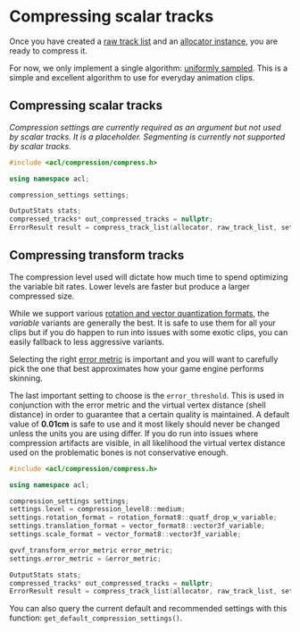 # Compressing scalar tracks

Once you have created a [raw track list](creating_a_raw_track_list.md) and an [allocator instance](implementing_an_allocator.md), you are ready to compress it.

For now, we only implement a single algorithm: [uniformly sampled](algorithm_uniformly_sampled.md). This is a simple and excellent algorithm to use for everyday animation clips.

## Compressing scalar tracks

*Compression settings are currently required as an argument but not used by scalar tracks. It is a placeholder.*
*Segmenting is currently not supported by scalar tracks.*

```c++
#include <acl/compression/compress.h>

using namespace acl;

compression_settings settings;

OutputStats stats;
compressed_tracks* out_compressed_tracks = nullptr;
ErrorResult result = compress_track_list(allocator, raw_track_list, settings, out_compressed_tracks, stats);
```

## Compressing transform tracks

The compression level used will dictate how much time to spend optimizing the variable bit rates. Lower levels are faster but produce a larger compressed size.

While we support various [rotation and vector quantization formats](rotation_and_vector_formats.md), the *variable* variants are generally the best. It is safe to use them for all your clips but if you do happen to run into issues with some exotic clips, you can easily fallback to less aggressive variants.

Selecting the right [error metric](error_metrics.md) is important and you will want to carefully pick the one that best approximates how your game engine performs skinning.

The last important setting to choose is the `error_threshold`. This is used in conjunction with the error metric and the virtual vertex distance (shell distance) in order to guarantee that a certain quality is maintained. A default value of **0.01cm** is safe to use and it most likely should never be changed unless the units you are using differ. If you do run into issues where compression artifacts are visible, in all likelihood the virtual vertex distance used on the problematic bones is not conservative enough.

```c++
#include <acl/compression/compress.h>

using namespace acl;

compression_settings settings;
settings.level = compression_level8::medium;
settings.rotation_format = rotation_format8::quatf_drop_w_variable;
settings.translation_format = vector_format8::vector3f_variable;
settings.scale_format = vector_format8::vector3f_variable;

qvvf_transform_error_metric error_metric;
settings.error_metric = &error_metric;

OutputStats stats;
compressed_tracks* out_compressed_tracks = nullptr;
ErrorResult result = compress_track_list(allocator, raw_track_list, settings, out_compressed_tracks, stats);
```

You can also query the current default and recommended settings with this function: `get_default_compression_settings()`.
